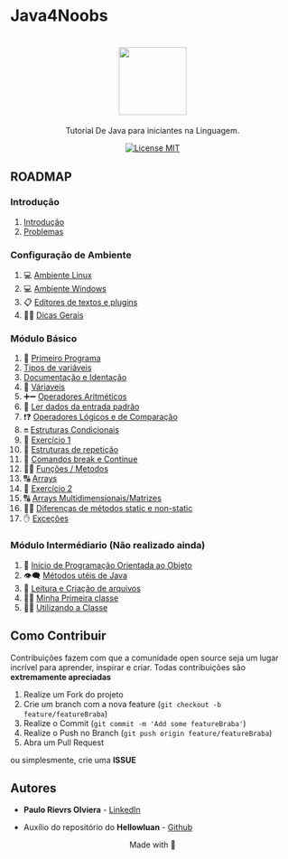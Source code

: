 # Java4Noobs

<h1 align="center">
  <img src="https://cdn.iconscout.com/icon/free/png-256/java-43-569305.png" width="120">
</h1>

<p align="center">Tutorial De Java para iniciantes na Linguagem.</p>

<p align="center">
  <a href="https://opensource.org/licenses/MIT">
    <img src="https://img.shields.io/badge/License-MIT-blue.svg" alt="License MIT">
  </a>
</p>

## ROADMAP

### Introdução

1. [Introdução](https://github.com/paulorievrs/java4noobs/blob/master/1%20-%20Introdu%C3%A7%C3%A3o/1.1-Introdu%C3%A7%C3%A3o.md)
2. [Problemas](https://github.com/paulorievrs/java4noobs/blob/master/1%20-%20Introdu%C3%A7%C3%A3o/1.2-Problemas.md)


### Configuração de Ambiente

1. 💻 [Ambiente Linux](https://github.com/paulorievrs/java4noobs/blob/master/2%20-%20Ambiente/2.1-Ambiente-Linux.md)
2. 💻 [Ambiente Windows](https://github.com/paulorievrs/java4noobs/blob/master/2%20-%20Ambiente/2.1-Ambiente-Windows.md)
3. 📋 [Editores de textos e plugins](https://github.com/paulorievrs/java4noobs/blob/master/2%20-%20Ambiente/2.2-Editor-de-Texto.md)
4. 💁‍♂️ [Dicas Gerais](https://github.com/paulorievrs/java4noobs/blob/master/2%20-%20Ambiente/2.3-Dicas-Gerais.md)

### Módulo Básico

1. 🥇 [Primeiro Programa](https://github.com/paulorievrs/java4noobs/blob/master/3%20-%20B%C3%A1sico/01-Primeiro-Programa.md)
2. [Tipos de variáveis](https://github.com/paulorievrs/java4noobs/blob/master/3%20-%20B%C3%A1sico/02-Tipos-De-Variaveis.md)
3. [Documentação e Identação](https://github.com/paulorievrs/java4noobs/blob/master/3%20-%20B%C3%A1sico/03-Documenta%C3%A7%C3%A3o-Identa%C3%A7%C3%A3o.md)
4. 🚦 [Váriaveis](https://github.com/paulorievrs/java4noobs/blob/master/3%20-%20B%C3%A1sico/04-DeclaracaoDeVariaveis.md)
5. ➕➖ [Operadores Aritméticos](https://github.com/paulorievrs/java4noobs/blob/master/3%20-%20B%C3%A1sico/05-OperadoresMatematicos.md)
6. 🎹 [Ler dados da entrada padrão](https://github.com/paulorievrs/java4noobs/blob/master/3%20-%20B%C3%A1sico/06-LendoDadosDaEntradaPadrao.md)
7. ❗❓ [Operadores Lógicos e de Comparação](https://github.com/paulorievrs/java4noobs/blob/master/3%20-%20B%C3%A1sico/07-OperadoresLogicos-e-Comparacao.md)
8. 🔛 [Estruturas Condicionais](https://github.com/paulorievrs/java4noobs/blob/master/3%20-%20B%C3%A1sico/08-EstruturasCondicionais.md)
9. 📝 [Exercício 1](https://github.com/paulorievrs/java4noobs/blob/master/3%20-%20B%C3%A1sico/09-Exercicio1.md)
10. 🔄 [Estruturas de repetição](https://github.com/paulorievrs/java4noobs/blob/master/3%20-%20B%C3%A1sico/10-EstruturasDeRepeticao.md)
11. 🔄 [Comandos break e Continue](https://github.com/paulorievrs/java4noobs/blob/master/3%20-%20B%C3%A1sico/11-Break-Continue.md)
12. 🏃‍♂ [Funções / Metodos](https://github.com/paulorievrs/java4noobs/blob/master/3%20-%20B%C3%A1sico/11-Funcoes-Metodos.md)
13. 🔠 [Arrays](https://github.com/paulorievrs/java4noobs/blob/master/3%20-%20B%C3%A1sico/12-Arrays.md)
14. 📝 [Exercício 2](https://github.com/paulorievrs/java4noobs/blob/master/3%20-%20B%C3%A1sico/13-Exercico2.md)
15. 🔠 [Arrays Multidimensionais/Matrizes](https://github.com/paulorievrs/java4noobs/blob/master/3%20-%20B%C3%A1sico/15-Matrizes.md)
16. 🏃‍♂ [Diferenças de métodos static e non-static](https://github.com/paulorievrs/java4noobs/blob/master/3%20-%20B%C3%A1sico/16-Diferencas-Static-nonStatic.md)
17. ✋ [Exceções](https://github.com/paulorievrs/java4noobs/blob/master/3%20-%20B%C3%A1sico/17-Excecoes.md)

### Módulo Intermédiario (Não realizado ainda)

1. 🤖 [Início de Programação Orientada ao Objeto]()
2. 👁️‍🗨️ [Métodos utéis de Java]()
3. 📂 [Leitura e Criação de arquivos]()
4. 👨‍🏫 [Minha Primeira classe]()
5. 👨‍🏫 [Utilizando a Classe]()


## Como Contribuir

Contribuições fazem com que a comunidade open source seja um lugar incrível para aprender, inspirar e criar. Todas contribuições
são **extremamente apreciadas**

1. Realize um Fork do projeto
2. Crie um branch com a nova feature (`git checkout -b feature/featureBraba`)
3. Realize o Commit (`git commit -m 'Add some featureBraba'`)
4. Realize o Push no Branch (`git push origin feature/featureBraba`)
5. Abra um Pull Request

ou simplesmente, crie uma **ISSUE**

## Autores

- **Paulo Rievrs Olviera** - [LinkedIn](https://www.linkedin.com/in/paulo-rievrs/)

- Auxílio do repositório do **Hellowluan** - [Github](https://github.com/hellowluan)

<p align="center">Made with 💜</p>
